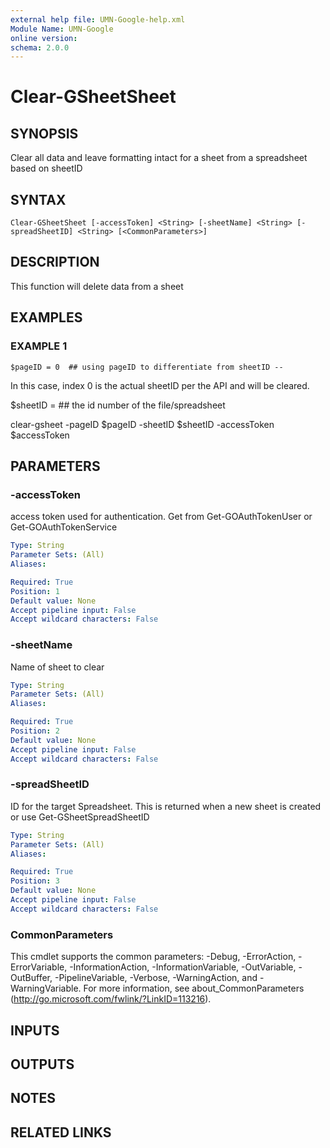```yaml
---
external help file: UMN-Google-help.xml
Module Name: UMN-Google
online version:
schema: 2.0.0
---
```


# Clear-GSheetSheet

## SYNOPSIS
Clear all data and leave formatting intact for a sheet from a spreadsheet based on sheetID

## SYNTAX

```
Clear-GSheetSheet [-accessToken] <String> [-sheetName] <String> [-spreadSheetID] <String> [<CommonParameters>]
```

## DESCRIPTION
This function will delete data from a sheet

## EXAMPLES

### EXAMPLE 1
```
$pageID = 0  ## using pageID to differentiate from sheetID --
```

In this case, index 0 is the actual sheetID per the API and will be cleared.

$sheetID = ## the id number of the file/spreadsheet

clear-gsheet -pageID $pageID -sheetID $sheetID -accessToken $accessToken

## PARAMETERS

### -accessToken
access token used for authentication. 
Get from Get-GOAuthTokenUser or Get-GOAuthTokenService

```yaml
Type: String
Parameter Sets: (All)
Aliases:

Required: True
Position: 1
Default value: None
Accept pipeline input: False
Accept wildcard characters: False
```

### -sheetName
Name of sheet to clear

```yaml
Type: String
Parameter Sets: (All)
Aliases:

Required: True
Position: 2
Default value: None
Accept pipeline input: False
Accept wildcard characters: False
```

### -spreadSheetID
ID for the target Spreadsheet. 
This is returned when a new sheet is created or use Get-GSheetSpreadSheetID

```yaml
Type: String
Parameter Sets: (All)
Aliases:

Required: True
Position: 3
Default value: None
Accept pipeline input: False
Accept wildcard characters: False
```

### CommonParameters
This cmdlet supports the common parameters: -Debug, -ErrorAction, -ErrorVariable, -InformationAction, -InformationVariable, -OutVariable, -OutBuffer, -PipelineVariable, -Verbose, -WarningAction, and -WarningVariable. For more information, see about_CommonParameters (http://go.microsoft.com/fwlink/?LinkID=113216).

## INPUTS

## OUTPUTS

## NOTES

## RELATED LINKS
